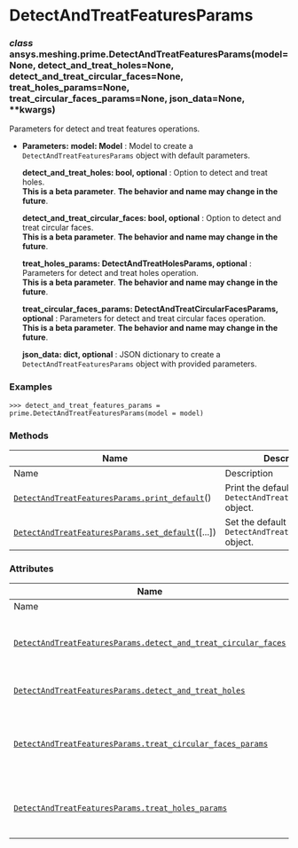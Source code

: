 # DetectAndTreatFeaturesParams

<a id="ansys.meshing.prime.DetectAndTreatFeaturesParams"></a>

### *class* ansys.meshing.prime.DetectAndTreatFeaturesParams(model=None, detect_and_treat_holes=None, detect_and_treat_circular_faces=None, treat_holes_params=None, treat_circular_faces_params=None, json_data=None, \*\*kwargs)

Parameters for detect and treat features operations.

* **Parameters:**
  **model: Model**
  : Model to create a `DetectAndTreatFeaturesParams` object with default parameters.

  **detect_and_treat_holes: bool, optional**
  : Option to detect and treat holes.
    <br/>
    **This is a beta parameter**. **The behavior and name may change in the future**.

  **detect_and_treat_circular_faces: bool, optional**
  : Option to detect and treat circular faces.
    <br/>
    **This is a beta parameter**. **The behavior and name may change in the future**.

  **treat_holes_params: DetectAndTreatHolesParams, optional**
  : Parameters for detect and treat holes operation.
    <br/>
    **This is a beta parameter**. **The behavior and name may change in the future**.

  **treat_circular_faces_params: DetectAndTreatCircularFacesParams, optional**
  : Parameters for detect and treat circular faces operation.
    <br/>
    **This is a beta parameter**. **The behavior and name may change in the future**.

  **json_data: dict, optional**
  : JSON dictionary to create a `DetectAndTreatFeaturesParams` object with provided parameters.

### Examples

```pycon
>>> detect_and_treat_features_params = prime.DetectAndTreatFeaturesParams(model = model)
```

<!-- !! processed by numpydoc !! -->

### Methods

| Name | Description |
|--------------------------------------------------------------------------------------------------------------------------------------------------------------------------------------|----------------------------------------------------------------------|
| Name | Description |
| [`DetectAndTreatFeaturesParams.print_default`](ansys.meshing.prime.DetectAndTreatFeaturesParams.print_default.md#ansys.meshing.prime.DetectAndTreatFeaturesParams.print_default)()   | Print the default values of `DetectAndTreatFeaturesParams` object.   |
| [`DetectAndTreatFeaturesParams.set_default`](ansys.meshing.prime.DetectAndTreatFeaturesParams.set_default.md#ansys.meshing.prime.DetectAndTreatFeaturesParams.set_default)([...])    | Set the default values of the `DetectAndTreatFeaturesParams` object. |

### Attributes

| Name | Description |
|------------------------------------------------------------------------------------------------------------------------------------------------------------------------------------------------------------------------------------------|-----------------------------------------------------------|
| Name | Description |
| [`DetectAndTreatFeaturesParams.detect_and_treat_circular_faces`](ansys.meshing.prime.DetectAndTreatFeaturesParams.detect_and_treat_circular_faces.md#ansys.meshing.prime.DetectAndTreatFeaturesParams.detect_and_treat_circular_faces)   | Option to detect and treat circular faces.                |
| [`DetectAndTreatFeaturesParams.detect_and_treat_holes`](ansys.meshing.prime.DetectAndTreatFeaturesParams.detect_and_treat_holes.md#ansys.meshing.prime.DetectAndTreatFeaturesParams.detect_and_treat_holes)                              | Option to detect and treat holes.                         |
| [`DetectAndTreatFeaturesParams.treat_circular_faces_params`](ansys.meshing.prime.DetectAndTreatFeaturesParams.treat_circular_faces_params.md#ansys.meshing.prime.DetectAndTreatFeaturesParams.treat_circular_faces_params)               | Parameters for detect and treat circular faces operation. |
| [`DetectAndTreatFeaturesParams.treat_holes_params`](ansys.meshing.prime.DetectAndTreatFeaturesParams.treat_holes_params.md#ansys.meshing.prime.DetectAndTreatFeaturesParams.treat_holes_params)                                          | Parameters for detect and treat holes operation.          |
<!-- vale on -->